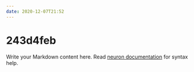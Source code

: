 ```yaml
---
date: 2020-12-07T21:52
---
```


# 243d4feb

Write your Markdown content here. Read [neuron documentation](https://neuron.zettel.page/2011404.html) for syntax help.

